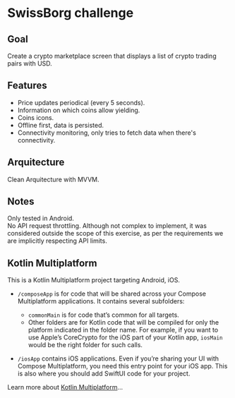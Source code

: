 # SwissBorg challenge

## Goal

Create a crypto marketplace screen that displays a list of crypto trading pairs with USD.

## Features

- Price updates periodical (every 5 seconds).
- Information on which coins allow yielding.
- Coins icons.
- Offline first, data is persisted.
- Connectivity monitoring, only tries to fetch data when there's connectivity.

## Arquitecture

Clean Arquitecture with MVVM.

## Notes

Only tested in Android.  
No API request throttling. Although not complex to implement, it was considered outside the
scope of
this exercise, as per the requirements we are implicitly respecting API limits.

## Kotlin Multiplatform

This is a Kotlin Multiplatform project targeting Android, iOS.

* `/composeApp` is for code that will be shared across your Compose Multiplatform applications.
  It contains several subfolders:
    - `commonMain` is for code that’s common for all targets.
    - Other folders are for Kotlin code that will be compiled for only the platform indicated in the
      folder name.
      For example, if you want to use Apple’s CoreCrypto for the iOS part of your Kotlin app,
      `iosMain` would be the right folder for such calls.

* `/iosApp` contains iOS applications. Even if you’re sharing your UI with Compose Multiplatform,
  you need this entry point for your iOS app. This is also where you should add SwiftUI code for
  your project.

Learn more
about [Kotlin Multiplatform](https://www.jetbrains.com/help/kotlin-multiplatform-dev/get-started.html)…